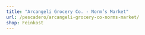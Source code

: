 ```yaml
---
title: "Arcangeli Grocery Co. - Norm’s Market"
url: /pescadero/arcangeli-grocery-co-norms-market/
shop: Feinkost
---
```

